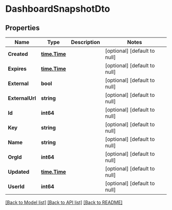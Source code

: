 # DashboardSnapshotDto

## Properties
Name | Type | Description | Notes
------------ | ------------- | ------------- | -------------
**Created** | [**time.Time**](time.Time.md) |  | [optional] [default to null]
**Expires** | [**time.Time**](time.Time.md) |  | [optional] [default to null]
**External** | **bool** |  | [optional] [default to null]
**ExternalUrl** | **string** |  | [optional] [default to null]
**Id** | **int64** |  | [optional] [default to null]
**Key** | **string** |  | [optional] [default to null]
**Name** | **string** |  | [optional] [default to null]
**OrgId** | **int64** |  | [optional] [default to null]
**Updated** | [**time.Time**](time.Time.md) |  | [optional] [default to null]
**UserId** | **int64** |  | [optional] [default to null]

[[Back to Model list]](../README.md#documentation-for-models) [[Back to API list]](../README.md#documentation-for-api-endpoints) [[Back to README]](../README.md)


